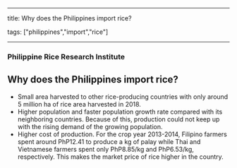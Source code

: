 
---

title: Why does the Philippines import rice?

tags: ["philippines","import","rice"]

---

### Philippine Rice Research Institute

## Why does the Philippines import rice?


 - Small area harvested to other rice-producing countries with only around 5 million ha of rice area harvested in 2018.
 - Higher population and faster population growth rate compared with its neighboring countries.  Because of this, production could not keep up with the rising demand of the growing population.
 - Higher cost of production. For the crop year 2013-2014, Filipino farmers spent around PhP12.41 to produce a kg of palay while Thai and Vietnamese farmers spent only PhP8.85/kg and PhP6.53/kg, respectively. This makes the market price of rice higher in the country.
